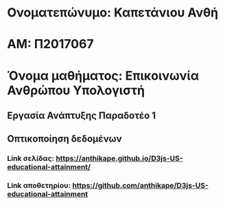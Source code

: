 # Ονοματεπώνυμο: Καπετάνιου Ανθή

# ΑΜ: Π2017067

# Όνομα μαθήματος: Επικοινωνία Ανθρώπου Υπολογιστή
## Εργασία Ανάπτυξης Παραδοτέο 1
## Οπτικοποίηση δεδομένων 

### Link σελίδας: https://anthikape.github.io/D3js-US-educational-attainment/
### Link αποθετηρίου: https://github.com/anthikape/D3js-US-educational-attainment
